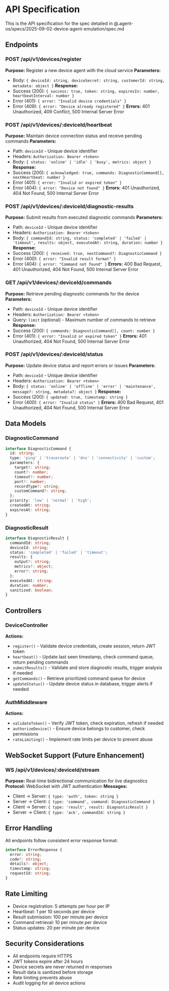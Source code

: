 # API Specification

This is the API specification for the spec detailed in @.agent-os/specs/2025-09-02-device-agent-emulation/spec.md

## Endpoints

### POST /api/v1/devices/register

**Purpose:** Register a new device agent with the cloud service
**Parameters:**

- Body: `{ deviceId: string, deviceSecret: string, customerId: string, metadata: object }`
  **Response:**
- Success (200): `{ success: true, token: string, expiresIn: number, heartbeatInterval: number }`
- Error (401): `{ error: "Invalid device credentials" }`
- Error (409): `{ error: "Device already registered" }`
  **Errors:** 401 Unauthorized, 409 Conflict, 500 Internal Server Error

### POST /api/v1/devices/:deviceId/heartbeat

**Purpose:** Maintain device connection status and receive pending commands
**Parameters:**

- Path: `deviceId` - Unique device identifier
- Headers: `Authorization: Bearer <token>`
- Body: `{ status: 'online' | 'idle' | 'busy', metrics: object }`
  **Response:**
- Success (200): `{ acknowledged: true, commands: DiagnosticCommand[], nextHeartbeat: number }`
- Error (401): `{ error: "Invalid or expired token" }`
- Error (404): `{ error: "Device not found" }`
  **Errors:** 401 Unauthorized, 404 Not Found, 500 Internal Server Error

### POST /api/v1/devices/:deviceId/diagnostic-results

**Purpose:** Submit results from executed diagnostic commands
**Parameters:**

- Path: `deviceId` - Unique device identifier
- Headers: `Authorization: Bearer <token>`
- Body: `{ commandId: string, status: 'completed' | 'failed' | 'timeout', results: object, executedAt: string, duration: number }`
  **Response:**
- Success (200): `{ received: true, nextCommand?: DiagnosticCommand }`
- Error (400): `{ error: "Invalid result format" }`
- Error (404): `{ error: "Command not found" }`
  **Errors:** 400 Bad Request, 401 Unauthorized, 404 Not Found, 500 Internal Server Error

### GET /api/v1/devices/:deviceId/commands

**Purpose:** Retrieve pending diagnostic commands for the device
**Parameters:**

- Path: `deviceId` - Unique device identifier
- Headers: `Authorization: Bearer <token>`
- Query: `limit` (optional) - Maximum number of commands to retrieve
  **Response:**
- Success (200): `{ commands: DiagnosticCommand[], count: number }`
- Error (401): `{ error: "Invalid or expired token" }`
  **Errors:** 401 Unauthorized, 404 Not Found, 500 Internal Server Error

### POST /api/v1/devices/:deviceId/status

**Purpose:** Update device status and report errors or issues
**Parameters:**

- Path: `deviceId` - Unique device identifier
- Headers: `Authorization: Bearer <token>`
- Body: `{ status: 'online' | 'offline' | 'error' | 'maintenance', message?: string, metadata?: object }`
  **Response:**
- Success (200): `{ updated: true, timestamp: string }`
- Error (400): `{ error: "Invalid status" }`
  **Errors:** 400 Bad Request, 401 Unauthorized, 404 Not Found, 500 Internal Server Error

## Data Models

### DiagnosticCommand

```typescript
interface DiagnosticCommand {
  id: string;
  type: 'ping' | 'traceroute' | 'dns' | 'connectivity' | 'custom';
  parameters: {
    target?: string;
    count?: number;
    timeout?: number;
    port?: number;
    recordType?: string;
    customCommand?: string;
  };
  priority: 'low' | 'normal' | 'high';
  createdAt: string;
  expiresAt: string;
}
```

### DiagnosticResult

```typescript
interface DiagnosticResult {
  commandId: string;
  deviceId: string;
  status: 'completed' | 'failed' | 'timeout';
  results: {
    output?: string;
    metrics?: object;
    error?: string;
  };
  executedAt: string;
  duration: number;
  sanitized: boolean;
}
```

## Controllers

### DeviceController

**Actions:**

- `register()` - Validate device credentials, create session, return JWT token
- `heartbeat()` - Update last seen timestamp, check command queue, return pending commands
- `submitResults()` - Validate and store diagnostic results, trigger analysis if needed
- `getCommands()` - Retrieve prioritized command queue for device
- `updateStatus()` - Update device status in database, trigger alerts if needed

### AuthMiddleware

**Actions:**

- `validateToken()` - Verify JWT token, check expiration, refresh if needed
- `authorizeDevice()` - Ensure device belongs to customer, check permissions
- `rateLimiting()` - Implement rate limits per device to prevent abuse

## WebSocket Support (Future Enhancement)

### WS /api/v1/devices/:deviceId/stream

**Purpose:** Real-time bidirectional communication for live diagnostics
**Protocol:** WebSocket with JWT authentication
**Messages:**

- Client → Server: `{ type: 'auth', token: string }`
- Server → Client: `{ type: 'command', command: DiagnosticCommand }`
- Client → Server: `{ type: 'result', result: DiagnosticResult }`
- Server → Client: `{ type: 'ack', commandId: string }`

## Error Handling

All endpoints follow consistent error response format:

```typescript
interface ErrorResponse {
  error: string;
  code?: string;
  details?: object;
  timestamp: string;
  requestId: string;
}
```

## Rate Limiting

- Device registration: 5 attempts per hour per IP
- Heartbeat: 1 per 10 seconds per device
- Result submission: 100 per minute per device
- Command retrieval: 10 per minute per device
- Status updates: 20 per minute per device

## Security Considerations

- All endpoints require HTTPS
- JWT tokens expire after 24 hours
- Device secrets are never returned in responses
- Result data is sanitized before storage
- Rate limiting prevents abuse
- Audit logging for all device actions
